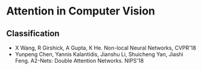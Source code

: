 # Attention in Computer Vision

## Classification
- X Wang, R Girshick, A Gupta, K He. Non-local Neural Networks, CVPR'18
- Yunpeng Chen, Yannis Kalantidis, Jianshu Li, Shuicheng Yan, Jiashi Feng. A2-Nets: Double Attention Networks. NIPS'18